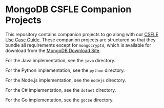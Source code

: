 # MongoDB CSFLE Companion Projects

This repository contains companion projects to go along with our [CSFLE Use Case Guide](https://docs.mongodb.com/ecosystem/use-cases/client-side-field-level-encryption-guide/). These companion projects
are structured so that they bundle all requirements except for `mongocryptd`,
which is available for download from the [MongoDB Download Site](https://www.mongodb.com/download-center/enterprise).

For the Java implementation, see the `java` directory.

For the Python implementation, see the `python` directory.

For the Node.js implementation, see the `nodejs` directory.

For the C# implementation, see the `dotnet` directory.

For the Go implementation, see the `gocse` directory.

